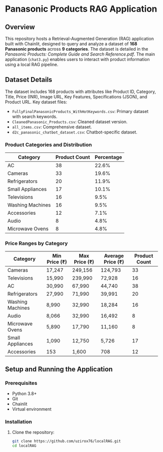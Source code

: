 # Panasonic Products RAG Application

## Overview
This repository hosts a Retrieval-Augmented Generation (RAG) application built with Chainlit, designed to query and analyze a dataset of **168 Panasonic products** across **9 categories**. The dataset is detailed in the *Panasonic Products: Complete Guide and Search Reference.pdf*. The main application (`chat3.py`) enables users to interact with product information using a local RAG pipeline.

## Dataset Details
The dataset includes 168 products with attributes like Product ID, Category, Title, Price (INR), Image URL, Key Features, Specifications (JSON), and Product URL. Key dataset files:
- `FullyFinalPanasonicProducts_WithHotKeywords.csv`: Primary dataset with search keywords.
- `CleanedPanasonic_Products.csv`: Cleaned dataset version.
- `all_items.csv`: Comprehensive dataset.
- `d2c_panasonic_chatbot_dataset.csv`: Chatbot-specific dataset.

### Product Categories and Distribution
| Category           | Product Count | Percentage |
|--------------------|---------------|------------|
| AC                | 38            | 22.6%      |
| Cameras           | 33            | 19.6%      |
| Refrigerators     | 20            | 11.9%      |
| Small Appliances  | 17            | 10.1%      |
| Televisions       | 16            | 9.5%       |
| Washing Machines  | 16            | 9.5%       |
| Accessories       | 12            | 7.1%       |
| Audio             | 8             | 4.8%       |
| Microwave Ovens   | 8             | 4.8%       |

### Price Ranges by Category
| Category           | Min Price (₹) | Max Price (₹) | Average Price (₹) | Product Count |
|--------------------|---------------|---------------|-------------------|---------------|
| Cameras           | 17,247        | 249,156       | 124,793           | 33            |
| Televisions       | 15,990        | 239,990       | 72,928            | 16            |
| AC                | 30,990        | 67,990        | 44,740            | 38            |
| Refrigerators     | 27,990        | 71,990        | 39,991            | 20            |
| Washing Machines  | 8,990         | 32,990        | 18,284            | 16            |
| Audio             | 8,066         | 32,990        | 16,492            | 8             |
| Microwave Ovens   | 5,890         | 17,790        | 11,160            | 8             |
| Small Appliances  | 1,090         | 12,750        | 5,726             | 17            |
| Accessories       | 153           | 1,600         | 708               | 12            |

## Setup and Running the Application
### Prerequisites
- Python 3.8+
- Git
- Chainlit
- Virtual environment

### Installation
1. Clone the repository:
   ```bash
   git clone https://github.com/uzirox76/localRAG.git
   cd localRAG
